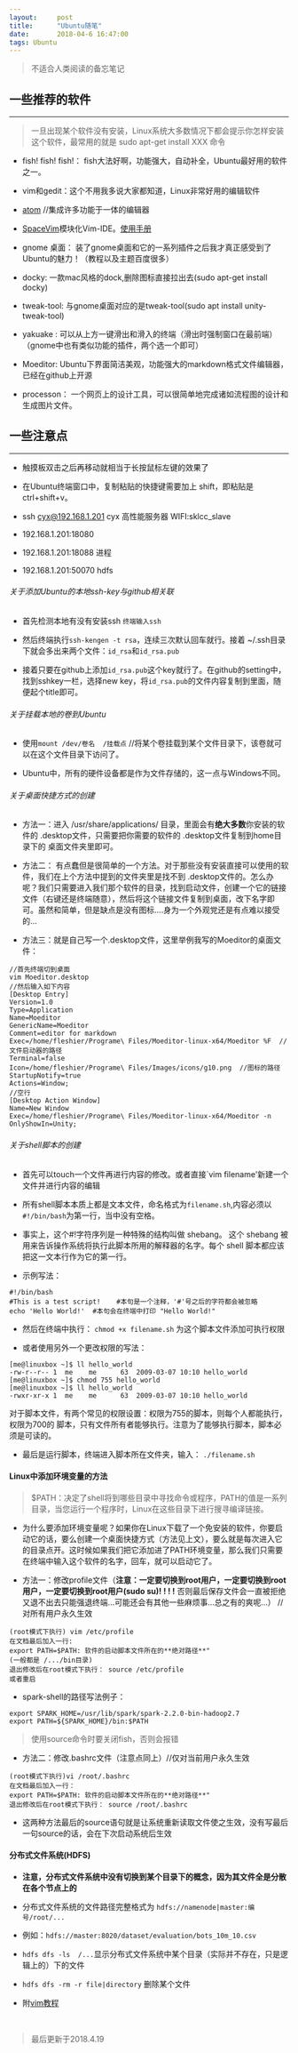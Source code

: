 ```yaml
---
layout:     post
title:      "Ubuntu随笔"
date:       2018-04-6 16:47:00
tags: Ubuntu
---
```


> 不适合人类阅读的备忘笔记

## 一些推荐的软件
---
>  一旦出现某个软件没有安装，Linux系统大多数情况下都会提示你怎样安装这个软件，最常用的就是 sudo apt-get install XXX 命令

-  fish! fish! fish!： fish大法好啊，功能强大，自动补全，Ubuntu最好用的软件之一。

- vim和gedit：这个不用我多说大家都知道，Linux非常好用的编辑软件

- [atom](https://atom.io/)  //集成许多功能于一体的编辑器

- [SpaceVim](https://zhuanlan.zhihu.com/p/24802058)模块化Vim-IDE。[使用手册](https://spacevim.org/cn/documentation/)

- gnome 桌面： 装了gnome桌面和它的一系列插件之后我才真正感受到了Ubuntu的魅力！（教程以及主题百度很多）

- docky: 一款mac风格的dock,删除图标直接拉出去(sudo apt-get install docky)

- tweak-tool: 与gnome桌面对应的是tweak-tool(sudo apt install unity-tweak-tool)

- yakuake : 可以从上方一键滑出和滑入的终端（滑出时强制窗口在最前端）（gnome中也有类似功能的插件，两个选一个即可）

- Moeditor: Ubuntu下界面简洁美观，功能强大的markdown格式文件编辑器，已经在github上开源

- processon： 一个网页上的设计工具，可以很简单地完成诸如流程图的设计和生成图片文件。

## 一些注意点
---

- 触摸板双击之后再移动就相当于长按鼠标左键的效果了

- 在Ubuntu终端窗口中，复制粘贴的快捷键需要加上 shift，即粘贴是 ctrl+shift+v。

- ssh cyx@192.168.1.201 cyx  高性能服务器  WIFI:sklcc_slave

- 192.168.1.201:18080
- 192.168.1.201:18088 进程
- 192.168.1.201:50070 hdfs


###### 关于添加Ubuntu的本地ssh-key与github相关联

- 首先检测本地有没有安装ssh  `终端输入ssh`

- 然后终端执行`ssh-kengen -t rsa`，连续三次默认回车就行。接着 ~/.ssh目录下就会多出来两个文件：`id_rsa`和`id_rsa.pub`

- 接着只要在github上添加`id_rsa.pub`这个key就行了。在github的setting中，找到sshkey一栏，选择new key，将`id_rsa.pub`的文件内容复制到里面，随便起个title即可。


###### 关于挂载本地的卷到Ubuntu

- 使用`mount /dev/卷名  /挂载点`   //将某个卷挂载到某个文件目录下，该卷就可以在这个文件目录下访问了。

- Ubuntu中，所有的硬件设备都是作为文件存储的，这一点与Windows不同。

###### 关于桌面快捷方式的创建

- 方法一：进入 /usr/share/applications/ 目录，里面会有**绝大多数**你安装的软件的 .desktop文件，只需要把你需要的软件的 .desktop文件复制到home目录下的 桌面文件夹里即可。

- 方法二： 有点蠢但是很简单的一个方法。对于那些没有安装直接可以使用的软件，我们在上个方法中提到的文件夹里是找不到 .desktop文件的。怎么办呢？我们只需要进入我们那个软件的目录，找到启动文件，创建一个它的链接文件（右键还是终端随意），然后将这个链接文件复制到桌面，改下名字即可。虽然和简单，但是缺点是没有图标....身为一个外观党还是有点难以接受的...

- 方法三：就是自己写一个.desktop文件，这里举例我写的Moeditor的桌面文件：
```
//首先终端切到桌面
vim Moeditor.desktop
//然后输入如下内容
[Desktop Entry]
Version=1.0
Type=Application
Name=Moeditor
GenericName=Moeditor
Comment=editor for markdown
Exec=/home/fleshier/Programe\ Files/Moeditor-linux-x64/Moeditor %F  //文件启动器的路径
Terminal=false
Icon=/home/fleshier/Programe\ Files/Images/icons/g10.png  //图标的路径
StartupNotify=true
Actions=Window;
//空行
[Desktop Action Window]
Name=New Window
Exec=/home/fleshier/Programe\ Files/Moeditor-linux-x64/Moeditor -n
OnlyShowIn=Unity;

```

###### 关于shell脚本的创建

- 首先可以touch一个文件再进行内容的修改。或者直接`vim filename'新建一个文件并进行内容的编辑

- 所有shell脚本本质上都是文本文件，命名格式为`filename.sh`,内容必须以`#!/bin/bash`为第一行，当中没有空格。

- 事实上，这个#!字符序列是一种特殊的结构叫做 shebang。 这个 shebang 被用来告诉操作系统将执行此脚本所用的解释器的名字。每个 shell 脚本都应该把这一文本行作为它的第一行。

- 示例写法：
```
#!/bin/bash
#This is a test script!    #本句是一个注释，'#'号之后的字符都会被忽略
echo 'Hello World!'  #本句会在终端中打印 "Hello World!"
```

- 然后在终端中执行： `chmod +x filename.sh` 为这个脚本文件添加可执行权限

- 或者使用另外一个更改权限的写法：
```
[me@linuxbox ~]$ ll hello_world
-rw-r--r-- 1  me    me      63  2009-03-07 10:10 hello_world
[me@linuxbox ~]$ chmod 755 hello_world
[me@linuxbox ~]$ ll hello_world
-rwxr-xr-x 1  me    me      63  2009-03-07 10:10 hello_world
```
对于脚本文件，有两个常见的权限设置：权限为755的脚本，则每个人都能执行，权限为700的 脚本，只有文件所有者能够执行。注意为了能够执行脚本，脚本必须是可读的。

- 最后是运行脚本，终端进入脚本所在文件夹，输入： `./filename.sh`


#### Linux中添加环境变量的方法

> $PATH：决定了shell将到哪些目录中寻找命令或程序，PATH的值是一系列目录，当您运行一个程序时，Linux在这些目录下进行搜寻编译链接。

- 为什么要添加环境变量呢？如果你在Linux下载了一个免安装的软件，你要启动它的话，要么创建一个桌面快捷方式（方法见上文），要么就是每次进入它的目录点开。这时候如果我们把它添加进了PATH环境变量，那么我们只需要在终端中输入这个软件的名字，回车，就可以启动它了。

- 方法一：修改profile文件（**注意：一定要切换到root用户，一定要切换到root用户，一定要切换到root用户(sudo su)! ! ! !** 否则最后保存文件会一直被拒绝又退不出去只能强退终端...可能还会有其他一些麻烦事...总之有的爽呢...） //对所有用户永久生效

```  
(root模式下执行) vim /etc/profile
在文档最后加入一行:
export PATH=$PATH: 软件的启动脚本文件所在的**绝对路径**"
(一般都是 /.../bin目录)
退出修改后在root模式下执行： source /etc/profile
或者重启
```

- spark-shell的路径写法例子：
```
export SPARK_HOME=/usr/lib/spark/spark-2.2.0-bin-hadoop2.7
export PATH=${SPARK_HOME}/bin:$PATH
```

> 使用source命令时要关闭fish，否则会报错

- 方法二：修改.bashrc文件（注意点同上）//仅对当前用户永久生效
```
(root模式下执行)vi /root/.bashrc
在文档最后加入一行：
export PATH=$PATH: 软件的启动脚本文件所在的**绝对路径**"
退出修改后在root模式下执行： source /root/.bashrc
```

- 这两种方法最后的source语句就是让系统重新读取文件使之生效，没有写最后一句source的话，会在下次启动系统后生效

#### 分布式文件系统(HDFS)
- **注意，分布式文件系统中没有切换到某个目录下的概念，因为其文件全是分散在各个节点上的**

- 分布式文件系统的文件路径完整格式为 `hdfs://namenode|master:编号/root/...`
- 例如：`hdfs://master:8020/dataset/evaluation/bots_10m_10.csv`

- `hdfs dfs -ls  /...`显示分布式文件系统中某个目录（实际并不存在，只是逻辑上的）下的文件

- `hdfs dfs -rm -r file|directory` 删除某个文件

- 附[vim教程](https://github.com/wsdjeg/vim-galore-zh_cn)

<br>

>最后更新于2018.4.19
